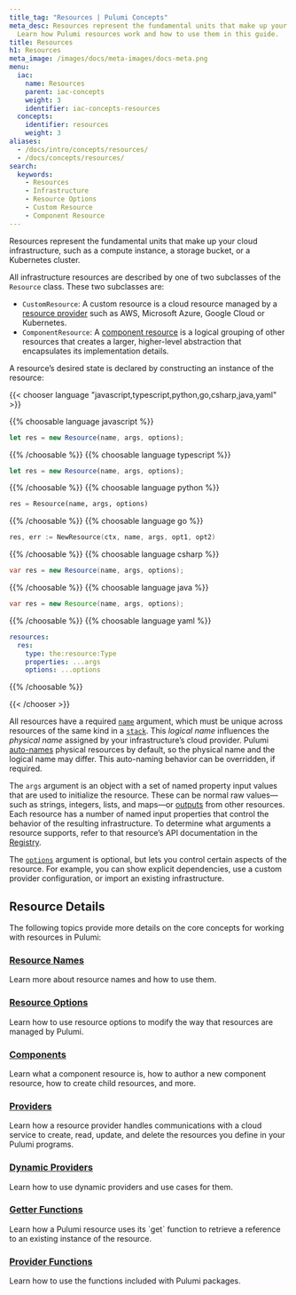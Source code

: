 ```yaml
---
title_tag: "Resources | Pulumi Concepts"
meta_desc: Resources represent the fundamental units that make up your cloud infrastructure.
  Learn how Pulumi resources work and how to use them in this guide.
title: Resources
h1: Resources
meta_image: /images/docs/meta-images/docs-meta.png
menu:
  iac:
    name: Resources
    parent: iac-concepts
    weight: 3
    identifier: iac-concepts-resources
  concepts:
    identifier: resources
    weight: 3
aliases:
  - /docs/intro/concepts/resources/
  - /docs/concepts/resources/
search:
  keywords:
    - Resources
    - Infrastructure
    - Resource Options
    - Custom Resource
    - Component Resource
---
```


<script>
    // The following list maps the headings that previously appeared on this page to their new locations.
    // We use this list to determine whether we can redirect visitors from the old content to the new.
    var redirects = {
        "#options": "/docs/concepts/options/",
        "#additionalsecretoutputs": "/docs/concepts/options/additionalsecretoutputs",
        "#aliases": "/docs/concepts/options/aliases",
        "#customtimeouts": "/docs/concepts/options/customtimeouts",
        "#deletebeforereplace": "/docs/concepts/options/deletebeforereplace",
        "#dependson": "/docs/concepts/options/dependson",
        "#ignorechanges": "/docs/concepts/options/ignorechanges",
        "#import": "/docs/concepts/options/import",
        "#parent": "/docs/concepts/options/parent",
        "#protect": "/docs/concepts/options/protect",
        "#provider": "/docs/concepts/options/provider",
        "#replaceonchanges": "/docs/concepts/options/replaceonchanges",
        "#transformations": "/docs/concepts/options/transformations",
        "#transforms": "/docs/concepts/options/transforms",
        "#version": "/docs/concepts/options/version",
        "#components": "/docs/concepts/resources/components",
        "#authoring-a-new-component-resource": "/docs/concepts/resources/components/#authoring-a-new-component-resource",
        "#creating-child-resources": "/docs/concepts/resources/components/#creating-child-resources",
        "#registering-component-outputs": "/docs/concepts/resources/components/#registering-component-outputs",
        "#inheriting-resource-providers": "/docs/concepts/resources/components/#inheriting-resource-providers",
        "#providers": "/docs/concepts/resources/providers",
        "#default-provider-configuration": "/docs/concepts/resources/providers/#default-provider-configuration",
        "#explicit-provider-configuration": "/docs/concepts/resources/providers/#explicit-provider-configuration",
        "#dynamicproviders": "/docs/concepts/resources/dynamic-providers",
        "#names": "/docs/concepts/resources/names",
        "#autonaming": "/docs/concepts/resources/names/#autonaming",
        "#urns": "/docs/concepts/resources/names/#urns",
        "#resource-get": "/docs/concepts/resources/get",
    };

    var redirect = redirects[location.hash];
    if (redirect) {
        location.href = redirect;
    }
</script>

Resources represent the fundamental units that make up your cloud infrastructure, such as a compute instance, a storage bucket, or a Kubernetes cluster.

All infrastructure resources are described by one of two subclasses of the `Resource` class. These two subclasses are:

- `CustomResource`: A custom resource is a cloud resource managed by a [resource provider](/docs/concepts/resources/providers/) such as AWS, Microsoft Azure, Google Cloud or Kubernetes.
- `ComponentResource`: A [component resource](/docs/concepts/resources/components/) is a logical grouping of other resources that creates a larger, higher-level abstraction that encapsulates its implementation details.

A resource’s desired state is declared by constructing an instance of the resource:

{{< chooser language "javascript,typescript,python,go,csharp,java,yaml" >}}

{{% choosable language javascript %}}

```javascript
let res = new Resource(name, args, options);
```

{{% /choosable %}}
{{% choosable language typescript %}}

```typescript
let res = new Resource(name, args, options);
```

{{% /choosable %}}
{{% choosable language python %}}

```python
res = Resource(name, args, options)
```

{{% /choosable %}}
{{% choosable language go %}}

```go
res, err := NewResource(ctx, name, args, opt1, opt2)
```

{{% /choosable %}}
{{% choosable language csharp %}}

```csharp
var res = new Resource(name, args, options);
```

{{% /choosable %}}
{{% choosable language java %}}

```java
var res = new Resource(name, args, options);
```

{{% /choosable %}}
{{% choosable language yaml %}}

```yaml
resources:
  res:
    type: the:resource:Type
    properties: ...args
    options: ...options
```

{{% /choosable %}}

{{< /chooser >}}

All resources have a required [`name`](/docs/concepts/resources/names) argument, which must be unique across resources of the same kind in a [`stack`](/docs/concepts/stack). This *logical name* influences the *physical name* assigned by your infrastructure’s cloud provider. Pulumi [auto-names](/docs/concepts/resources/names/#autonaming) physical resources by default, so the physical name and the logical name may differ. This auto-naming behavior can be overridden, if required.

The `args` argument is an object with a set of named property input values that are used to initialize the resource. These can be normal raw values—such as strings, integers, lists, and maps—or [outputs](/docs/concepts/inputs-outputs/) from other resources. Each resource has a number of named input properties that control the behavior of the resulting infrastructure. To determine what arguments a resource supports, refer to that resource’s API documentation in the [Registry](/registry/).

The [`options`](/docs/concepts/options) argument is optional, but lets you control certain aspects of the resource. For example, you can show explicit dependencies, use a custom provider configuration, or import an existing infrastructure.

## Resource Details

The following topics provide more details on the core concepts for working with resources in Pulumi:

<div class="md:flex flex-row mt-6 mb-6">
    <div class="md:w-1/2 border-solid border-t-2 border-gray-200">
        <h3 class="no-anchor pt-4"><a href="/docs/concepts/resources/names/"><i class="fas fa-font pr-2"></i>Resource Names</a></h3>
        <p>Learn more about resource names and how to use them.</p>
    </div>
    <div class="md:w-1/2 border-solid md:ml-4 border-t-2 border-gray-200">
        <h3 class="no-anchor pt-4"><a href="/docs/concepts/options/"><i class="fas fa-cogs pr-2"></i>Resource Options</a></h3>
        <p>Learn how to use resource options to modify the way that resources are managed by Pulumi.</p>
    </div>
</div>
<div class="md:flex flex-row mt-6 mb-6">
    <div class="md:w-1/2 border-solid border-t-2 border-gray-200">
        <h3 class="no-anchor pt-4"><a href="/docs/concepts/resources/components/"><i class="fas fa-project-diagram pr-2"></i>Components</a></h3>
        <p>Learn what a component resource is, how to author a new component resource, how to create child resources, and more.</p>
    </div>
    <div class="md:w-1/2 border-solid md:ml-4 border-t-2 border-gray-200">
        <h3 class="no-anchor pt-4"><a href="/docs/concepts/resources/providers/"><i class="fas fa-server pr-2"></i>Providers</a></h3>
        <p>Learn how a resource provider handles communications with a cloud service to create, read, update, and delete the resources you define in your Pulumi programs.</p>
    </div>
</div>
<div class="md:flex flex-row mt-6 mb-6">
    <div class="md:w-1/2 border-solid border-t-2 border-gray-200">
        <h3 class="no-anchor pt-4"><a href="/docs/concepts/resources/dynamic-providers/"><i class="fas fa-file-alt pr-2"></i>Dynamic Providers</a></h3>
        <p>Learn how to use dynamic providers and use cases for them.</p>
    </div>
    <div class="md:w-1/2 border-solid md:ml-4 border-t-2 border-gray-200">
        <h3 class="no-anchor pt-4"><a href="/docs/concepts/resources/get/"><i class="fas fa-cloud-download-alt pr-2"></i>Getter Functions</a></h3>
        <p>Learn how a Pulumi resource uses its `get` function to retrieve a reference to an existing instance of the resource.</p>
    </div>
</div>

<div class="md:flex flex-row mt-6 mb-6">
    <div class="md:w-1/2 border-solid border-t-2 border-gray-200">
        <h3 class="no-anchor pt-4"><a href="/docs/concepts/resources/functions/"><i class="fas fa-file-alt pr-2"></i>Provider Functions</a></h3>
        <p>Learn how to use the functions included with Pulumi packages.</p>
    </div>
</div>
